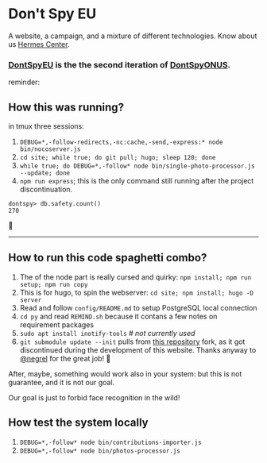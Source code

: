 # Don't Spy EU

A website, a campaign, and a mixture of different technologies. Know about us [Hermes Center](https://hermescenter.org).

### [DontSpyEU](https://dontspy.eu) is the the second iteration of [DontSpyONUS](https://dontspyonus.eu).

reminder:

## How this was running?

in tmux three sessions:

1. `DEBUG=*,-follow-redirects,-nc:cache,-send,-express:* node bin/nocoserver.js`
2. `cd site; while true; do git pull; hugo; sleep 120; done`
3. `while true; do DEBUG=*,-follow* node bin/single-photo-processor.js --update; done`
4. `npm run express`; this is the only command still running after the project discontinuation.

```
dontspy> db.safety.count()
270
```

👋

---

## How to run this code spaghetti combo?

1. The of the node part is really cursed and quirky: `npm install; npm run setup; npm run copy`
2. This is for hugo, to spin the webserver: `cd site; npm install; hugo -D server`
3. Read and follow `config/README.md` to setup PostgreSQL local connection
4. `cd py` and read `REMIND.sh` because it contans a few notes on requirement packages
5. `sudo apt install inotify-tools` _# not currently used_
6. `git submodule update --init` pulls from [this repository](https://github.com/negrel/hugo-theme-pico.git) fork, as it got discontinued during the development of this website. Thanks anyway to [@negrel](//github.com/negrel) for the great job! 🙏

After, maybe, something would work also in your system: but this is not guarantee, and it is not our goal.

Our goal is just to forbid face recognition in the wild!

## How test the system locally

1. `DEBUG=*,-follow* node bin/contributions-importer.js`
2. `DEBUG=*,-follow* node bin/photos-processor.js`

